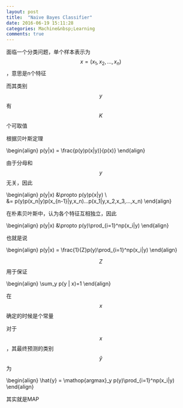 ```yaml
---
layout: post
title:  "Naive Bayes Classifier"
date: 2016-06-19 15:11:28 
categories: Machine&nbsp;Learning
comments: true
---
```


面临一个分类问题，单个样本表示为$$x = (x_1,x_2,...,x_n)$$，意思是n个特征

而其类别$$y$$有$$K$$个可取值

根据贝叶斯定理

\begin{align}
p(y|x) = \frac{p(y)p(x|y)}{p(x)}
\end{align}

由于分母和$$y$$无关，因此

\begin{align}
p(y|x) &\propto p(y)p(x|y) \\\
&= p(y)p(x_n|y)p(x_{n-1}|y,x_n)...p(x_1|y,x_2,x_3,...,x_n)
\end{align}

在朴素贝叶斯中，认为各个特征互相独立，因此

\begin{align}
p(y|x) &\propto p(y)\prod_{i=1}^np(x_i|y)
\end{align}

也就是说

\begin{align}
p(y|x) = \frac{1}{Z}p(y)\prod_{i=1}^np(x_i|y)
\end{align}

$$Z$$用于保证

\begin{align}
\sum_y p(y | x)=1
\end{align}

在$$x$$确定的时候是个常量

对于$$x$$，其最终预测的类别$$\hat{y}$$为

\begin{align}
\hat{y} = \mathop{argmax}\_y p(y)\prod\_{i=1}^np(x\_i|y)
\end{align}

其实就是MAP
